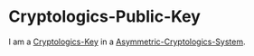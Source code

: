 # Cryptologics-Public-Key

I am a [Cryptologics-Key](13300006.md) in a [Asymmetric-Cryptologics-System](13300007.md).

